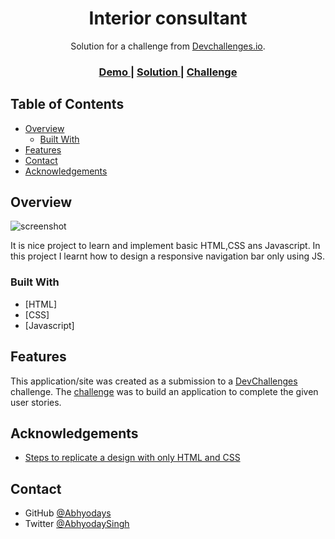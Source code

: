<!-- Please update value in the {}  -->

<h1 align="center">Interior consultant</h1>

<div align="center">
   Solution for a challenge from  <a href="http://devchallenges.io" target="_blank">Devchallenges.io</a>.
</div>

<div align="center">
  <h3>
    <a href="https://abhyodays.github.io/Devchallenges-404-not-found/">
      Demo
    </a>
    <span> | </span>
    <a href="https://github.com/Abhyodays/Devchallenges-404-not-found.git">
      Solution
    </a>
    <span> | </span>
    <a href="https://devchallenges.io/challenges/Jymh2b2FyebRTUljkNcb">
      Challenge
    </a>
  </h3>
</div>

<!-- TABLE OF CONTENTS -->

## Table of Contents

- [Overview](#overview)
  - [Built With](#built-with)
- [Features](#features)
- [Contact](#contact)
- [Acknowledgements](#acknowledgements)

<!-- OVERVIEW -->

## Overview

![screenshot](images/demo-screenshot.png)

It is nice project to learn and implement basic HTML,CSS ans Javascript.
In this project I learnt how to design a responsive navigation bar only using JS.

### Built With

<!-- This section should list any major frameworks that you built your project using. Here are a few examples.-->

- [HTML]
- [CSS]
- [Javascript]

## Features

<!-- List the features of your application or follow the template. Don't share the figma file here :) -->

This application/site was created as a submission to a [DevChallenges](https://devchallenges.io/challenges) challenge. The [challenge](https://devchallenges.io/challenges/Jymh2b2FyebRTUljkNcb) was to build an application to complete the given user stories.


## Acknowledgements

<!-- This section should list any articles or add-ons/plugins that helps you to complete the project. This is optional but it will help you in the future. For exmpale -->

- [Steps to replicate a design with only HTML and CSS](https://devchallenges-blogs.web.app/how-to-replicate-design/)

## Contact

- GitHub [@Abhyodays](https://github.com/Abhyodays)
- Twitter [@AbhyodaySingh](https://twitter.com/AbhyodaySingh)
